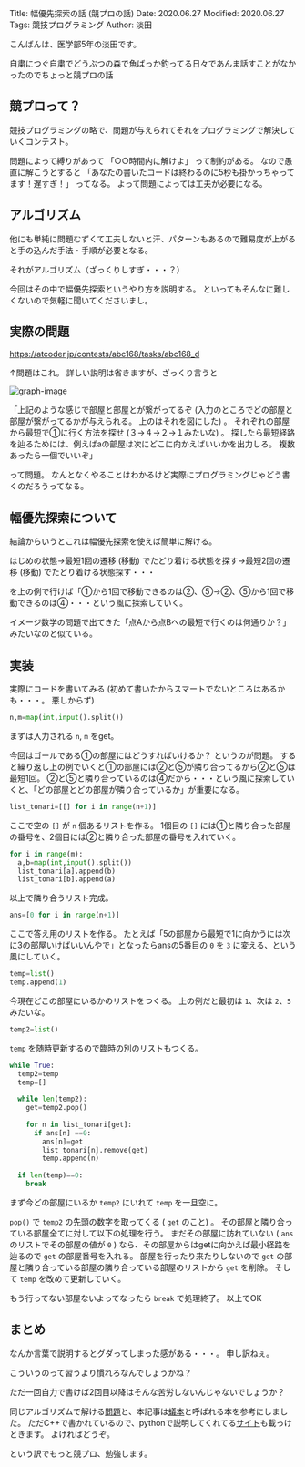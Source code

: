 Title: 幅優先探索の話 (競プロの話)
Date: 2020.06.27
Modified: 2020.06.27
Tags: 競技プログラミング
Author: 淡田

こんばんは、医学部5年の淡田です。

自粛につぐ自粛でどうぶつの森で魚ばっか釣ってる日々であんま話すことがなかったのでちょっと競プロの話

## 競プロって？

競技プログラミングの略で、問題が与えられてそれをプログラミングで解決していくコンテスト。

問題によって縛りがあって
「○○時間内に解けよ」
って制約がある。
なので愚直に解こうとすると
「あなたの書いたコードは終わるのに5秒も掛かっちゃってます！遅すぎ！」
ってなる。
よって問題によっては工夫が必要になる。

## アルゴリズム

他にも単純に問題むずくて工夫しないと汗、パターンもあるので難易度が上がると手の込んだ手法・手順が必要となる。

それがアルゴリズム（ざっくりしすぎ・・・？）

今回はその中で幅優先探索というやり方を説明する。
といってもそんなに難しくないので気軽に聞いてくださいまし。

## 実際の問題

<https://atcoder.jp/contests/abc168/tasks/abc168_d>

↑問題はこれ。
詳しい説明は省きますが、ざっくり言うと

![graph-image]({attach}./images/competition_BFS_figs/image.png)

「上記のような感じで部屋と部屋とが繋がってるぞ
(入力のところでどの部屋と部屋が繋がってるかが与えられる。
上のはそれを図にした) 。
それぞれの部屋から最短で①に行く方法を探せ (３→４→２→１みたいな) 。
探したら最短経路を辿るためには、例えばaの部屋は次にどこに向かえばいいかを出力しろ。
複数あったら一個でいいぞ」

って問題。
なんとなくやることはわかるけど実際にプログラミングじゃどう書くのだろうってなる。

## 幅優先探索について

結論からいうとこれは幅優先探索を使えば簡単に解ける。

はじめの状態→最短1回の遷移 (移動) でたどり着ける状態を探す→最短2回の遷移 (移動) でたどり着ける状態探す・・・

を上の例で行けば「①から1回で移動できるのは②、⑤→②、⑤から1回で移動できるのは④・・・という風に探索していく。

イメージ数学の問題で出てきた「点Aから点Bへの最短で行くのは何通りか？」みたいなのと似ている。

## 実装

実際にコードを書いてみる
(初めて書いたからスマートでないところはあるかも・・・。
悪しからず)
```python
n,m=map(int,input().split())
```

まずは入力される `n`, `m` をget。

今回はゴールである①の部屋にはどうすればいけるか？
というのが問題。
すると繰り返し上の例でいくと①の部屋には②と⑤が隣り合ってるから②と⑤は最短1回。
②と⑤と隣り合っているのは④だから・・・という風に探索していくと、「どの部屋とどの部屋が隣り合っているか」が重要になる。

```python
list_tonari=[[] for i in range(n+1)]
```
ここで空の `[]` が `n` 個あるリストを作る。
1個目の `[]` には①と隣り合った部屋の番号を、2個目には②と隣り合った部屋の番号を入れていく。
```python
for i in range(m):
  a,b=map(int,input().split())
  list_tonari[a].append(b)
  list_tonari[b].append(a)
```
以上で隣り合うリスト完成。

```python
ans=[0 for i in range(n+1)]
```
ここで答え用のリストを作る。
たとえば「5の部屋から最短で1に向かうには次に3の部屋いけばいいんやで」となったらansの5番目の `0` を `3` に変える、という風にしていく。

```python
temp=list()
temp.append(1)
```
今現在どこの部屋にいるかのリストをつくる。
上の例だと最初は `1`、次は `2`、`5` みたいな。

```python
temp2=list()
```
`temp` を随時更新するので臨時の別のリストもつくる。

```python
while True:
  temp2=temp
  temp=[]
  
  while len(temp2):
    get=temp2.pop()
    
    for n in list_tonari[get]:
      if ans[n] ==0:
        ans[n]=get
        list_tonari[n].remove(get)
        temp.append(n)
        
  if len(temp)==0:
    break
```
まず今どの部屋にいるか `temp2` にいれて `temp` を一旦空に。

`pop()` で `temp2` の先頭の数字を取ってくる ( `get` のこと) 。
その部屋と隣り合っている部屋全てに対して以下の処理を行う。
まだその部屋に訪れていない ( `ans` のリストでその部屋の値が `0` ) なら、その部屋からはgetに向かえば最小経路を辿るので `get` の部屋番号を入れる。
部屋を行ったり来たりしないので `get` の部屋と隣り合っている部屋の隣り合っている部屋のリストから `get` を削除。
そして `temp` を改めて更新していく。

もう行ってない部屋ないよってなったら `break` で処理終了。
以上でOK

## まとめ

なんか言葉で説明するとグダってしまった感がある・・・。
申し訳ねぇ。

こういうのって習うより慣れろなんでしょうかね？

ただ一回自力で書けば2回目以降はそんな苦労しないんじゃないでしょうか？

同じアルゴリズムで解ける[問題](https://atcoder.jp/contests/abc007/tasks/abc007_3)と、本記事は[蟻本](https://www.amazon.co.jp/dp/B00CY9256C/ref=dp-kindle-redirect?_encoding=UTF8&btkr=1)と呼ばれる本を参考にしました。
ただC++で書かれているので、pythonで説明してくれてる[サイト](https://juppy.hatenablog.com)も載っけときます。
よければどうぞ。

という訳でもっと競プロ、勉強します。
